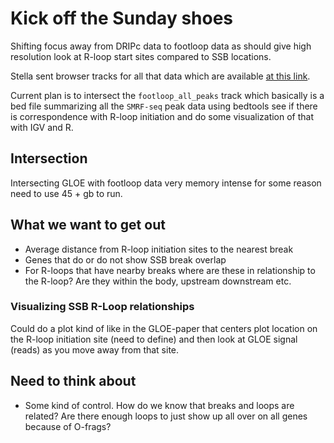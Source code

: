 # Kick off the Sunday shoes

Shifting focus away from DRIPc data to footloop data as should give high
resolution look at R-loop start sites compared to SSB locations.

Stella sent browser tracks for all that data which are available 
[at this link](http://genome.ucsc.edu/cgi-bin/hgTracks?db=hg19&lastVirtModeType=default&lastVirtModeExtraState=&virtModeType=default&virtMode=0&nonVirtPosition=&position=chr3%3A128900661%2D128903317&hgsid=1061960477_AzLo24AGPf9cdZa26GHovMN4XI9v).

Current plan is to intersect the `footloop_all_peaks` track which basically
is a bed file summarizing all the `SMRF-seq` peak data using bedtools
see if there is correspondence with R-loop initiation and do some visualization
of that with IGV and R.

## Intersection

Intersecting GLOE with footloop data very memory intense for some reason
need to use 45 + gb to run.

## What we want to get out

- Average distance from R-loop initiation sites to the nearest break
- Genes that do or do not show SSB break overlap
- For R-loops that have nearby breaks where are these in relationship to the
R-loop? Are they within the body, upstream downstream etc.

### Visualizing SSB R-Loop relationships

Could do a plot kind of like in the GLOE-paper that centers plot location on
the R-loop initiation site (need to define) and then look at GLOE signal
(reads) as you move away from that site.

## Need to think about

- Some kind of control. How do we know that breaks and loops are related? Are there
enough loops to just show up all over on all genes because of O-frags?
